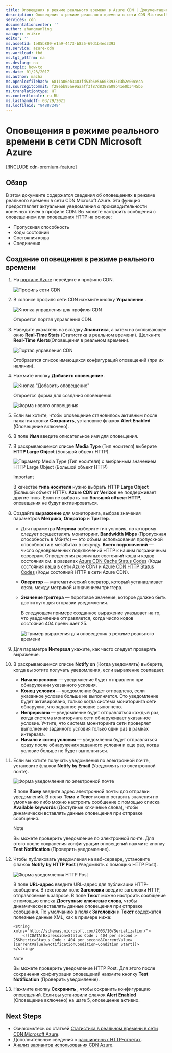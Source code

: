 ```yaml
---
title: Оповещения в режиме реального времени в Azure CDN | Документация Майкрософт
description: Оповещения в режиме реального времени в сети CDN Microsoft Azure. Оповещения в режиме реального времени позволяют получать уведомления о производительности конечных точек в профиле CDN.
services: cdn
documentationcenter: ''
author: zhangmanling
manager: erikre
editor: ''
ms.assetid: 1e85b809-e1a9-4473-b835-69d1b4ed3393
ms.service: azure-cdn
ms.workload: tbd
ms.tgt_pltfrm: na
ms.devlang: na
ms.topic: how-to
ms.date: 01/23/2017
ms.author: mazha
ms.openlocfilehash: 6811a06eb3483fd53b6e566033935c3b2e00ceca
ms.sourcegitcommit: f28ebb95ae9aaaff3f87d8388a09b41e0b3445b5
ms.translationtype: HT
ms.contentlocale: ru-RU
ms.lasthandoff: 03/29/2021
ms.locfileid: "84887249"
---
```

# <a name="real-time-alerts-in-microsoft-azure-cdn"></a>Оповещения в режиме реального времени в сети CDN Microsoft Azure
[!INCLUDE [cdn-premium-feature](../../includes/cdn-premium-feature.md)]

## <a name="overview"></a>Обзор
В этом документе содержатся сведения об оповещениях в режиме реального времени в сети CDN Microsoft Azure. Эта функция предоставляет актуальные уведомления о производительности конечных точек в профиле CDN.  Вы можете настроить сообщения с оповещением или оповещения HTTP на основе:

* Пропускная способность
* Коды состояний
* Состояния кэша
* Соединения

## <a name="creating-a-real-time-alert"></a>Создание оповещения в режиме реального времени
1. На [портале Azure](https://portal.azure.com) перейдите к профилю CDN.
   
    ![Профиль сети CDN](./media/cdn-real-time-alerts/cdn-profile-blade.png)
1. В колонке профиля сети CDN нажмите кнопку **Управление** .
   
    ![Кнопка управления для профиля CDN](./media/cdn-real-time-alerts/cdn-manage-btn.png)
   
    Откроется портал управления CDN.
3. Наведите указатель на вкладку **Аналитика**, а затем на всплывающее окно **Real-Time Stats** (Статистика в реальном времени).  Щелкните **Real-Time Alerts**(Оповещения в реальном времени).
   
    ![Портал управления CDN](./media/cdn-real-time-alerts/cdn-premium-portal.png)
   
    Отобразится список имеющихся конфигураций оповещений (при их наличии).
4. Нажмите кнопку **Добавить оповещение** .
   
    ![Кнопка "Добавить оповещение"](./media/cdn-real-time-alerts/cdn-add-alert.png)
   
    Откроется форма для создания оповещения.
   
    ![Форма нового оповещения](./media/cdn-real-time-alerts/cdn-new-alert.png)
5. Если вы хотите, чтобы оповещение становилось активным после нажатия кнопки **Сохранить**, установите флажок **Alert Enabled** (Оповещение включено).
6. В поле **Имя** введите описательное имя для оповещения.
7. В раскрывающемся списке **Media Type** (Тип носителя) выберите **HTTP Large Object** (Большой объект HTTP).
   
    ![Параметр Media Type (Тип носителя) с выбранным значением HTTP Large Object (Большой объект HTTP)](./media/cdn-real-time-alerts/cdn-http-large.png)
   
   > [!IMPORTANT]
   > В качестве **типа носителя** нужно выбрать **HTTP Large Object** (Большой объект HTTP).  **Azure CDN от Verizon** не поддерживает другие типы.  Если не выбрать тип **Большой объект HTTP**, оповещения не будут активироваться.
   > 
   > 
8. Создайте **выражение** для мониторинга, выбрав значения параметров **Метрика**, **Оператор** и **Триггер**.
   
   * Для параметра **Метрика** выберите тип условия, по которому следует осуществлять мониторинг.  **Bandwidth Mbps** (Пропускная способность в Мбит/с) — это объем использования пропускной способности в мегабитах в секунду.  **Всего подключений** — число одновременных подключений HTTP к нашим пограничным серверам.  Определения различных состояний кэша и кодов состояния см. в разделах [Azure CDN Cache Status Codes](/previous-versions/azure/mt759237(v=azure.100)) (Коды состояния кэша в сети Azure CDN) и [Azure CDN HTTP Status Codes](/previous-versions/azure/mt759238(v=azure.100)) (Коды состояний HTTP в сети Azure CDN).
   * **Оператор** — математический оператор, который устанавливает связь между метрикой и значением триггера.
   * **Значение триггера** — пороговое значение, которое должно быть достигнуто для отправки уведомления.
     
     В следующем примере созданное выражение указывает на то, что уведомление отправляется, когда число кодов состояния 404 превышает 25.
     
     ![Пример выражения для оповещения в режиме реального времени](./media/cdn-real-time-alerts/cdn-expression.png)
9. Для параметра **Интервал** укажите, как часто следует проверять выражение.
10. В раскрывающемся списке **Notify on** (Когда уведомлять) выберите, когда вы хотите получать уведомления, если выражение совпадает.
    
    * **Начало условия** — уведомление будет отправлено при обнаружении указанного условия.
    * **Конец условия** — уведомление будет отправлено, если указанное условие больше не выполняется. Это уведомление будет активировано, только когда система мониторинга сети обнаружит, что заданное условие выполнено.
    * **Непрерывно** — уведомление будет отправляться каждый раз, когда система мониторинга сети обнаруживает указанное условие. Учтите, что система мониторинга сети проверяет выполнение заданного условия только один раз в рамках интервала.
    * **Начало и конец условия** — уведомления будут отправляться сразу после обнаружения заданного условия и еще раз, когда условие больше не будет выполняться.
1. Если вы хотите получать уведомления по электронной почте, установите флажок **Notify by Email** (Уведомлять по электронной почте).  
    
    ![Форма уведомления по электронной почте](./media/cdn-real-time-alerts/cdn-notify-email.png)
    
    В поле **Кому** введите адрес электронной почты для отправки уведомлений. В полях **Тема** и **Текст** можно оставить значения по умолчанию либо можно настроить сообщение с помощью списка **Available keywords** (Доступные ключевые слова), чтобы динамически вставлять данные оповещения при отправке сообщения.
    
    > [!NOTE]
    > Вы можете проверить уведомление по электронной почте. Для этого после сохранения конфигурации оповещений нажмите кнопку **Test Notification** (Проверить уведомление).
    > 
    > 
12. Чтобы публиковать уведомления на веб-сервере, установите флажок **Notify by HTTP Post** (Уведомлять с помощью HTTP Post).
    
    ![Форма уведомления HTTP Post](./media/cdn-real-time-alerts/cdn-notify-http.png)
    
    В поле **URL-адрес** введите URL-адрес для публикации HTTP-сообщения. В текстовом поле **Заголовки** введите заголовки HTTP, отправляемые в запросе.  В поле **Текст** можно настроить сообщение с помощью списка **Доступные ключевые слова**, чтобы динамически вставлять данные оповещения при отправке сообщения.  По умолчанию в полях **Заголовки** и **Текст** содержатся полезные данные XML, как в примере ниже:
    
    ```
    <string xmlns="http://schemas.microsoft.com/2003/10/Serialization/">
        <![CDATA[Expression=Status Code : 404 per second > 25&Metric=Status Code : 404 per second&CurrentValue=[CurrentValue]&NotificationCondition=Condition Start]]>
    </string>
    ```
    
    > [!NOTE]
    > Вы можете проверить уведомление HTTP Post. Для этого после сохранения конфигурации оповещений нажмите кнопку **Test Notification** (Проверить уведомление).
    > 
    > 
13. Нажмите кнопку **Сохранить** , чтобы сохранить конфигурацию оповещений.  Если вы установили флажок **Alert Enabled** (Оповещение включено) на шаге 5, оповещение активно.

## <a name="next-steps"></a>Next Steps
* Ознакомьтесь со статьей [Статистика в реальном времени в сети CDN Microsoft Azure](cdn-real-time-stats.md).
* Дополнительные сведения о [расширенных HTTP-отчетах](cdn-advanced-http-reports.md).
* [Анализ вариантов использования CDN Azure](cdn-analyze-usage-patterns.md).


